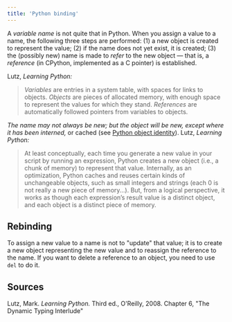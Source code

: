 ```yaml
---
title: 'Python binding'
---
```


A *variable name* is not quite that in Python. When you assign a value to a name, the following three steps are performed: (1) a new object is created to represent the value; (2) if the name does not yet exist, it is created; (3) the (possibly new) name is made to *refer* to the new object — that is, a *reference* (in CPython, implemented as a C pointer) is established. 

Lutz, *Learning Python:*

> *Variables* are entries in a system table, with spaces for links to objects. *Objects* are pieces of allocated memory, with enough space to represent the values for which they stand. *References* are automatically followed pointers from variables to objects.

*The name may not always be new; but the object will be new, except where it has been interned,* or cached (see [Python object identity]({{site.baseurl}}/py/object-identity/)). Lutz, *Learning Python:*

> At least conceptually, each time you generate a new value in your script by running an expression, Python creates a new object (i.e., a chunk of memory) to represent that value. Internally, as an optimization, Python caches and reuses certain kinds of unchangeable objects, such as small integers and strings (each 0 is not really a new piece of memory...). But, from a logical perspective, it works as though each expression’s result value is a distinct object, and each object is a distinct piece of memory.


## Rebinding

To assign a new value to a name is not to "update" that value; it is to create
a new object representing the new value and to reassign the reference to the
name. If you want to delete a reference to an object, you need to use `del` to
do it.



## Sources

Lutz, Mark. *Learning Python.* Third ed., O'Reilly, 2008. Chapter 6, "The Dynamic Typing Interlude"
